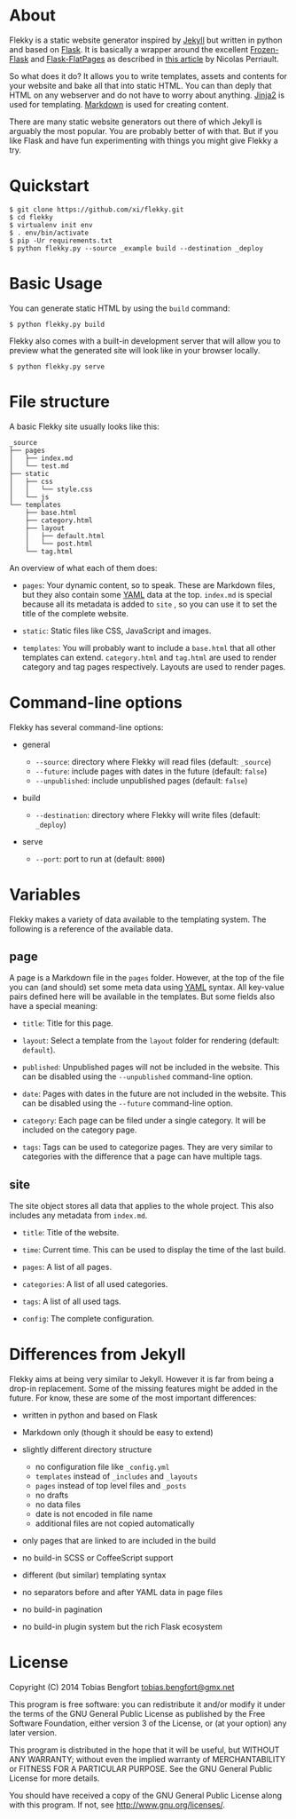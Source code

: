 About
=====

Flekky is a static website generator inspired by [Jekyll] but written in
python and based on [Flask].  It is basically a wrapper around the excellent
[Frozen-Flask] and [Flask-FlatPages] as described in [this
article][article] by Nicolas Perriault.

So what does it do? It allows you to write templates, assets and contents for
your website and bake all that into static HTML. You can than deply that HTML
on any webserver and do not have to worry about anything. [Jinja2] is used
for templating. [Markdown] is used for creating content.

There are many static website generators out there of which Jekyll is arguably
the most popular. You are probably better of with that. But if you like Flask
and have fun experimenting with things you might give Flekky a try.

Quickstart
==========

    $ git clone https://github.com/xi/flekky.git
    $ cd flekky
    $ virtualenv init env
    $ . env/bin/activate
    $ pip -Ur requirements.txt
    $ python flekky.py --source _example build --destination _deploy

Basic Usage
===========

You can generate static HTML by using the `build` command:

    $ python flekky.py build

Flekky also comes with a built-in development server that will allow you to
preview what the generated site will look like in your browser locally.

    $ python flekky.py serve

File structure
==============

A basic Flekky site usually looks like this:

    _source
    ├── pages
    │   ├── index.md
    │   └── test.md
    ├── static
    │   ├── css
    │   │   └── style.css
    │   └── js
    └── templates
        ├── base.html
        ├── category.html
        ├── layout
        │   ├── default.html
        │   └── post.html
        └── tag.html

An overview of what each of them does:

-   `pages`: Your dynamic content, so to speak. These are Markdown files, but
    they also contain some [YAML] data at the top. `index.md` is special
    because all its metadata is added to `site` , so you can use it to set
    the title of the complete website.

-   `static`: Static files like CSS, JavaScript and images.

-   `templates`: You will probably want to include a `base.html` that all other
    templates can extend.  `category.html` and `tag.html` are used to render
    category and tag pages respectively.  Layouts are used to render pages.

Command-line options
====================

Flekky has several command-line options:

-   general
    -   `--source`: directory where Flekky will read files (default: `_source`)
    -   `--future`: include pages with dates in the future (default: `false`)
    -   `--unpublished`: include unpublished pages (default: `false`)

-   build
    -   `--destination`: directory where Flekky will write files (default: `_deploy`)

-   serve
    -   `--port`: port to run at (default: `8000`)

Variables
=========

Flekky makes a variety of data available to the templating system. The
following is a reference of the available data.

page
----

A page is a Markdown file in the `pages` folder. However, at the top of the
file you can (and should) set some meta data using [YAML] syntax. All key-value
pairs defined here will be available in the templates. But some fields also
have a special meaning:

-   `title`: Title for this page.

-   `layout`: Select a template from the `layout` folder for rendering (default:
    `default`).

-   `published`: Unpublished pages will not be included in the website. This can
    be disabled using the `--unpublished` command-line option.

-   `date`: Pages with dates in the future are not included in the website.
    This can be disabled using the `--future` command-line option.

-   `category`: Each page can be filed under a single category. It will be
    included on the category page.

-   `tags`: Tags can be used to categorize pages. They are very similar to
    categories with the difference that a page can have multiple tags.

site
----

The site object stores all data that applies to the whole project. This also
includes any metadata from `index.md`.

-   `title`: Title of the website.

-   `time`: Current time. This can be used to display the time of the last build.

-   `pages`: A list of all pages.

-   `categories`: A list of all used categories.

-   `tags`: A list of all used tags.

-   `config`: The  complete configuration.

Differences from Jekyll
=======================

Flekky aims at being very similar to Jekyll. However it is far from being a
drop-in replacement. Some of the missing features might be added in the future.
For know, these are some of the most important differences:

-   written in python and based on Flask

-   Markdown only (though it should be easy to extend)

-   slightly different directory structure
    -   no configuration file like `_config.yml`
    -   `templates` instead of `_includes` and `_layouts`
    -   `pages` instead of top level files and `_posts`
    -   no drafts
    -   no data files
    -   date is not encoded in file name
    -   additional files are not copied automatically

-   only pages that are linked to are included in the build

-   no build-in SCSS or CoffeeScript support

-   different (but similar) templating syntax

-   no separators before and after YAML data in page files

-   no build-in pagination

-   no build-in plugin system but the rich Flask ecosystem

License
=======

Copyright (C) 2014 Tobias Bengfort <tobias.bengfort@gmx.net>

This program is free software: you can redistribute it and/or modify it under
the terms of the GNU General Public License as published by the Free Software
Foundation, either version 3 of the License, or (at your option) any later
version.

This program is distributed in the hope that it will be useful, but WITHOUT ANY
WARRANTY; without even the implied warranty of MERCHANTABILITY or FITNESS FOR A
PARTICULAR PURPOSE.  See the GNU General Public License for more details.

You should have received a copy of the GNU General Public License along with
this program.  If not, see <http://www.gnu.org/licenses/>.


[Jekyll]: http://jekyllrb.com/
[Flask]: http://flask.pocoo.org/
[Frozen-Flask]: http://packages.python.org/Frozen-Flask/
[Flask-FlatPages]: http://packages.python.org/Flask-FlatPages/
[article]: https://nicolas.perriault.net/code/2012/dead-easy-yet-powerful-static-website-generator-with-flask/
[Jinja2]: http://jinja.pocoo.org/
[Markdown]: http://daringfireball.net/projects/markdown/
[YAML]: http://yaml.org/
